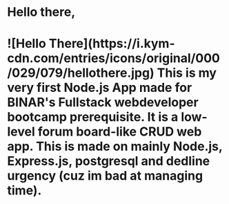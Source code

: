 <h1>Hello there,<h1>
![Hello There](https://i.kym-cdn.com/entries/icons/original/000/029/079/hellothere.jpg)
This is my very first Node.js App made for BINAR's Fullstack webdeveloper bootcamp prerequisite.
It is a low-level forum board-like CRUD web app.
This is made on mainly Node.js, Express.js, postgresql and dedline urgency (cuz im bad at managing time).
